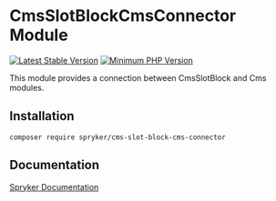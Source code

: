 # CmsSlotBlockCmsConnector Module
[![Latest Stable Version](https://poser.pugx.org/spryker/cms-slot-block-cms-connector/v/stable.svg)](https://packagist.org/packages/spryker/cms-slot-block-cms-connector)
[![Minimum PHP Version](https://img.shields.io/badge/php-%3E%3D%208.1-8892BF.svg)](https://php.net/)

This module provides a connection between CmsSlotBlock and Cms modules.

## Installation

```
composer require spryker/cms-slot-block-cms-connector
```

## Documentation

[Spryker Documentation](https://docs.spryker.com)
